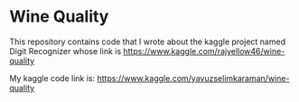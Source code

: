 # Wine Quality
This repository contains code that I wrote about the kaggle project named Digit Recognizer whose link is https://www.kaggle.com/rajyellow46/wine-quality

My kaggle code link is: https://www.kaggle.com/yavuzselimkaraman/wine-quality
